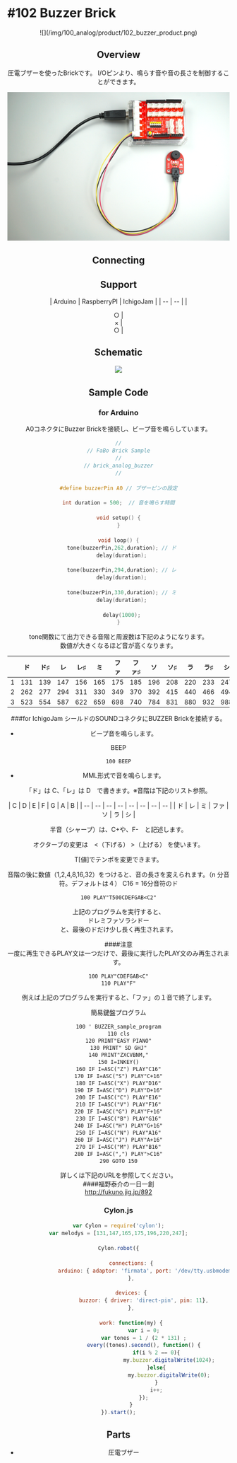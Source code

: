 # #102 Buzzer Brick

<center>![](/img/100_analog/product/102_buzzer_product.png)
<!--COLORME-->

## Overview
圧電ブザーを使ったBrickです。
I/Oピンより、鳴らす音や音の長さを制御することができます。

![](/img/100_analog/connect/102_buzzer_connect.png)

## Connecting

## Support
| Arduino | RaspberryPI | IchigoJam |
| -- | -- |
| <center>○ | <center>× | <center>○ |

## Schematic
![](/img/100_analog/schematic/102_buzzer_schematic.jpg)

## Sample Code
### for Arduino
A0コネクタにBuzzer Brickを接続し、ビープ音を鳴らしています。
```c
//
// FaBo Brick Sample
//
// brick_analog_buzzer
//

#define buzzerPin A0 // ブザーピンの設定

int duration = 500;  // 音を鳴らす時間

void setup() {
}

void loop() {
  tone(buzzerPin,262,duration); // ド
  delay(duration);

  tone(buzzerPin,294,duration); // レ
  delay(duration);

  tone(buzzerPin,330,duration); // ミ
  delay(duration);

  delay(1000);
}
```
tone関数にて出力できる音階と周波数は下記のようになります。
<br>
数値が大きくなるほど音が高くなります。

| | ド | ド♯ | レ | レ♯ | ミ | ファ | ファ♯ | ソ | ソ♯ | ラ | ラ♯ | シ |
|  -- | -- |-- | -- | -- | -- | -- | -- | -- | -- | -- | -- | -- |
|  1 | 131 | 139 | 147 | 156 | 165 | 175 | 185 | 196 | 208 | 220 | 233 | 247 |
| 2 | 262 | 277 | 294 | 311 | 330 | 349 | 370 | 392 | 415 | 440 | 466 | 494 |
 | 3 | 523 | 554 | 587 | 622 | 659 | 698 | 740 | 784 | 831 | 880 | 932 | 988 |


###for IchigoJam
シールドのSOUNDコネクタにBUZZER Brickを接続する。<br>
- ビープ音を鳴らします。

BEEP
```
100 BEEP
```


- MML形式で音を鳴らします。

「ド」は C、「レ」は D　で書きます。※音階は下記のリスト参照。

| C | D | E | F | G | A | B |
| -- | -- | -- | -- | -- | -- | -- | -- |
| ド | レ | ミ | ファ | ソ | ラ | シ |

半音（シャープ）は、C+や、F-　と記述します。<br>

オクターブの変更は　<（下げる）  >（上げる） を使います。

T[値]でテンポを変更できます。

音階の後に数値（1,2,4,8,16,32）をつけると、音の長さを変えられます。（n 分音符。デフォルトは４）
C16 = 16分音符のド

```
100 PLAY"T500CDEFGAB<C2"
```
上記のプログラムを実行すると、<BR>
ドレミファソラシドー<br>
と、最後のドだけ少し長く再生されます。

####注意<br>
一度に再生できるPLAY文は一つだけで、最後に実行したPLAY文のみ再生されます。<br>
```
100 PLAY"CDEFGAB<C"
110 PLAY"F"
```
例えば上記のプログラムを実行すると、「ファ」の１音で終了します。

簡易鍵盤プログラム
```
100 ' BUZZER_sample_program
110 cls
120 PRINT"EASY PIANO"
130 PRINT" SD GHJ"
140 PRINT"ZXCVBNM,"
150 I=INKEY()
160 IF I=ASC("Z") PLAY"C16"
170 IF I=ASC("S") PLAY"C+16"
180 IF I=ASC("X") PLAY"D16"
190 IF I=ASC("D") PLAY"D+16"
200 IF I=ASC("C") PLAY"E16"
210 IF I=ASC("V") PLAY"F16"
220 IF I=ASC("G") PLAY"F+16"
230 IF I=ASC("B") PLAY"G16"
240 IF I=ASC("H") PLAY"G+16"
250 IF I=ASC("N") PLAY"A16"
260 IF I=ASC("J") PLAY"A+16"
270 IF I=ASC("M") PLAY"B16"
280 IF I=ASC(",") PLAY">C16"
290 GOTO 150
```

詳しくは下記のURLを参照してください。<br>
####福野泰介の一日一創 <br>http://fukuno.jig.jp/892

### Cylon.js

```js
var Cylon = require('cylon');
var melodys = [131,147,165,175,196,220,247];

Cylon.robot({

        connections: {
                arduino: { adaptor: 'firmata', port: '/dev/tty.usbmodem1411' }
        },

        devices: {
                buzzor: { driver: 'direct-pin', pin: 11},
        },

        work: function(my) {
                var i = 0;
                var tones = 1 / (2 * 131) ;
                every((tones).second(), function() {
                        if(i % 2 == 0){
                                my.buzzor.digitalWrite(1024);
                        }else{
                                my.buzzor.digitalWrite(0);
                        }
                        i++;
                });
        }
}).start();
```

## Parts
- 圧電ブザー
